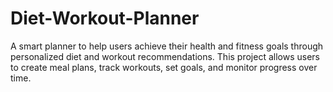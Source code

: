 # Diet-Workout-Planner
A smart planner to help users achieve their health and fitness goals through personalized diet and workout recommendations. This project allows users to create meal plans, track workouts, set goals, and monitor progress over time.

